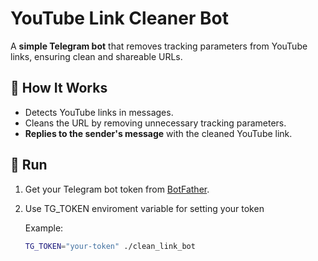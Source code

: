 # YouTube Link Cleaner Bot  

A **simple Telegram bot** that removes tracking parameters from YouTube links, ensuring clean and shareable URLs.

## 🔹 How It Works  
- Detects YouTube links in messages.  
- Cleans the URL by removing unnecessary tracking parameters.  
- **Replies to the sender's message** with the cleaned YouTube link.

## 🔧 Run  
1. Get your Telegram bot token from [BotFather](https://t.me/botfather).  
2. Use TG_TOKEN enviroment variable for setting your token
   
   Example:
   ```sh
   TG_TOKEN="your-token" ./clean_link_bot   
   ```

